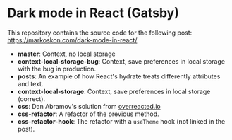 # Dark mode in React (Gatsby)

This repository contains the source code for the following post: https://markoskon.com/dark-mode-in-react/

- **master**: Context, no local storage
- **context-local-storage-bug**: Context, save preferences in local storage with the bug in production.
- **posts**: An example of how React's hydrate treats differently attributes and text.
- **context-local-storage**: Context, save preferences in local storage (correct).
- **css**: Dan Abramov's solution from [overreacted.io](https://overreacted.io/)
- **css-refactor**: A refactor of the previous method.
- **css-refactor-hook**: The refactor with a `useTheme` hook (not linked in the post).
